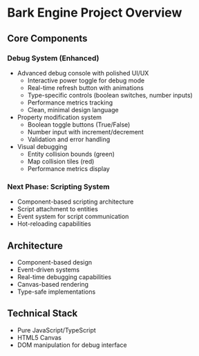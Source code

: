 # Bark Engine Project Overview

## Core Components

### Debug System (Enhanced)
- Advanced debug console with polished UI/UX
  - Interactive power toggle for debug mode
  - Real-time refresh button with animations
  - Type-specific controls (boolean switches, number inputs)
  - Performance metrics tracking
  - Clean, minimal design language
- Property modification system
  - Boolean toggle buttons (True/False)
  - Number input with increment/decrement
  - Validation and error handling
- Visual debugging
  - Entity collision bounds (green)
  - Map collision tiles (red)
  - Performance metrics display

### Next Phase: Scripting System
- Component-based scripting architecture
- Script attachment to entities
- Event system for script communication
- Hot-reloading capabilities

## Architecture
- Component-based design
- Event-driven systems
- Real-time debugging capabilities
- Canvas-based rendering
- Type-safe implementations

## Technical Stack
- Pure JavaScript/TypeScript
- HTML5 Canvas
- DOM manipulation for debug interface